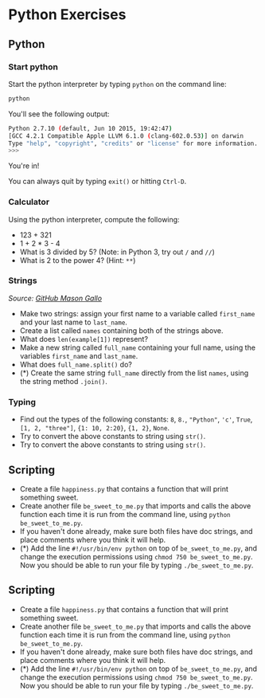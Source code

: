 # Python Exercises

## Python


### Start python

Start the python interpreter by typing `python` on the command line:

```sh
python
```

You'll see the following output:

```sh
Python 2.7.10 (default, Jun 10 2015, 19:42:47)
[GCC 4.2.1 Compatible Apple LLVM 6.1.0 (clang-602.0.53)] on darwin
Type "help", "copyright", "credits" or "license" for more information.
>>>
```

You're in!

You can always quit by typing `exit()` or hitting `Ctrl-D`.


### Calculator

Using the python interpreter, compute the following:
- 123 + 321
- 1 + 2 * 3 - 4
- What is 3 divided by 5? (Note: in Python 3, try out `/` and `//`)
- What is 2 to the power 4? (Hint: `**`)


### Strings
_Source: [GitHub Mason Gallo](https://github.com/MasonGallo/intro-python)_

- Make two strings: assign your first name to a variable called `first_name` and your last name to `last_name`.
- Create a list called `names` containing both of the strings above.
- What does `len(example[1])` represent?
- Make a new string called `full_name` containing your full name, using the variables `first_name` and `last_name`.
- What does `full_name.split()` do?
- (*) Create the same string `full_name` directly from the list `names`, using the string method `.join()`.





### Typing

- Find out the types of the following constants: `8`, `8.`, `"Python"`, `'c'`, `True`, `[1, 2, "three"]`, `{1: 10, 2:20}`, `{1, 2}`, `None`.
- Try to convert the above constants to string using `str()`.
- Try to convert the above constants to string using `str()`.



## Scripting

- Create a file `happiness.py` that contains a function that will print something sweet.
- Create another file `be_sweet_to_me.py` that imports and calls the above function each time it is run from the command line, using ```python be_sweet_to_me.py```.
- If you haven't done already, make sure both files have doc strings, and place comments where you think it will help.
- (*) Add the line `#!/usr/bin/env python` on top of `be_sweet_to_me.py`, and change the execution permissions using `chmod 750 be_sweet_to_me.py`. Now you should be able to run your file by typing `./be_sweet_to_me.py`.



## Scripting

- Create a file `happiness.py` that contains a function that will print something sweet.
- Create another file `be_sweet_to_me.py` that imports and calls the above function each time it is run from the command line, using ```python be_sweet_to_me.py```.
- If you haven't done already, make sure both files have doc strings, and place comments where you think it will help.
- (*) Add the line `#!/usr/bin/env python` on top of `be_sweet_to_me.py`, and change the execution permissions using `chmod 750 be_sweet_to_me.py`. Now you should be able to run your file by typing `./be_sweet_to_me.py`.

